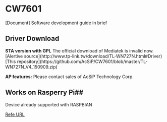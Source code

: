 # CW7601
[Document] Software development guide in brief


<h2> Driver Download </h2>
  <B>STA version with GPL</B>
    The official download of Mediatek is invalid now.<BR>
    [Alertive source](http://www.tp-link.tw/download/TL-WN727N.html#Driver) <BR>
    [This repository](https://github.com/AcSiP/CW7601/blob/master/TL-WN727N_V4_150909.zip)
    

  <B>AP features:</B>
	  Please contact sales of AcSiP Technology Corp.



## Works on Rasperry Pi##
  Device already supported with RASPBIAN
  
  [Refe URL](https://github.com/AcSiP/CW7601/blob/master/Read_Me/For_Rasperry_Pi.md)
